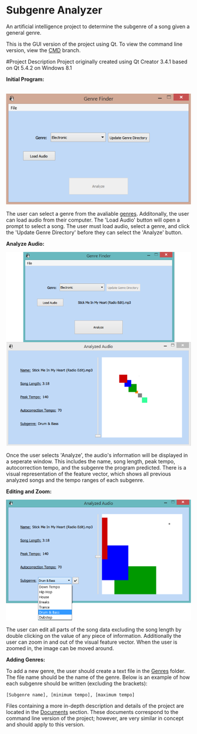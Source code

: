 # Subgenre Analyzer
An artificial intelligence project to determine the subgenre of a song given a general genre.

This is the GUI version of the project using Qt. To view the command line version, view the [CMD](https://github.com/ChrisTheEngineer/Subgenre_Analyzer/tree/CMD) branch.

#Project Description
Project originally created using Qt Creator 3.4.1 based on Qt 5.4.2 on Windows 8.1

**Initial Program:**

&nbsp;&nbsp;&nbsp;&nbsp;&nbsp;&nbsp;&nbsp;&nbsp;&nbsp;&nbsp;&nbsp;&nbsp;&nbsp;&nbsp;&nbsp;<img src="/Documents/Images/Initial Program.PNG?raw=true" alt="Initial Program">

The user can select a genre from the avaliable [genres](/Subgenre_Analyzer/Genre_Finder_GUI/Genres). Additonally, the user can load audio from their computer. The 'Load Audio' button will open a prompt to select a song. The user must load audio, select a genre, and click the 'Update Genre Directory' before they can select the 'Analyze' button.

**Analyze Audio:**

<img src="/Documents/Images/Analyze Audio.PNG?raw=true" alt="Analyze Audio">

Once the user selects 'Analyze', the audio's information will be displayed in a seperate window. This includes the name, song length, peak tempo, autocorrection tempo, and the subgenre the program predicted. There is a visual representation of the feature vector, which shows all previous analyzed songs and the tempo ranges of each subgenre.

**Editing and Zoom:**

<img src="/Documents/Images/Edit and Zoom.png?raw=true" alt="Edit and Zoom">

The user can edit all parts of the song data excluding the song length by double clicking on the value of any piece of information. Additionally the user can zoom in and out of the visual feature vector. When the user is zoomed in, the image can be moved around.

**Adding Genres:**

To add a new genre, the user should create a text file in the [Genres](/Genre_Finder_GUI/Genres) folder. The file name should be the name of the genre. Below is an example of how each subgenre should be written (excluding the brackets):
```
[Subgenre name], [minimum tempo], [maximum tempo]
```

Files containing a more in-depth description and details of the project are located in the [Documents](/Documents) section. These documents correspond to the command line version of the project; however, are very similar in concept and should apply to this version.
